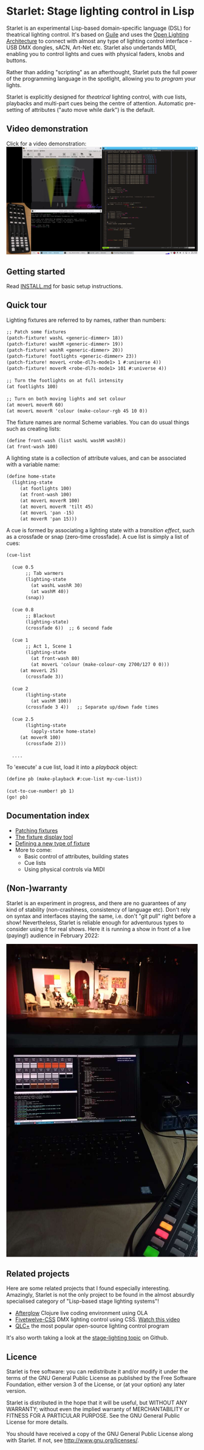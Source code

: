 Starlet: Stage lighting control in Lisp
=======================================

Starlet is an experimental Lisp-based domain-specific language (DSL) for
theatrical lighting control.  It's based on
[Guile](https://www.gnu.org/software/guile/) and uses the
[Open Lighting Architecture](https://openlighting.org) to connect with almost
any type of lighting control interface - USB DMX dongles, sACN, Art-Net etc.
Starlet also undertands MIDI, enabling you to control lights and cues with
physical faders, knobs and buttons.

Rather than adding "scripting" as an afterthought, Starlet puts the full power
of the programming language in the spotlight, allowing you to *program* your
lights.

Starlet is explicitly designed for *theatrical* lighting control, with cue
lists, playbacks and multi-part cues being the centre of attention.  Automatic
pre-setting of attributes ("auto move while dark") is the default.


Video demonstration
-------------------

Click for a video demonstration:
[![Video demonstration](docs/screenshot.png)](https://vimeo.com/520547229)


Getting started
---------------

Read [INSTALL.md](INSTALL.md) for basic setup instructions.


Quick tour
----------

Lighting fixtures are referred to by names, rather than numbers:

```
;; Patch some fixtures
(patch-fixture! washL <generic-dimmer> 18))
(patch-fixture! washM <generic-dimmer> 19))
(patch-fixture! washR <generic-dimmer> 20))
(patch-fixture! footlights <generic-dimmer> 23))
(patch-fixture! moverL <robe-dl7s-mode1> 1 #:universe 4))
(patch-fixture! moverR <robe-dl7s-mode1> 101 #:universe 4))

;; Turn the footlights on at full intensity
(at footlights 100)

;; Turn on both moving lights and set colour
(at moverL moverR 60)
(at moverL moverR 'colour (make-colour-rgb 45 10 0))
```

The fixture names are normal Scheme variables.  You can do usual things such
as creating lists:

```
(define front-wash (list washL washM washR))
(at front-wash 100)
```

A lighting state is a collection of attribute values, and can be associated
with a variable name:

```
(define home-state
  (lighting-state
     (at footlights 100)
     (at front-wash 100)
     (at moverL moverR 100)
     (at moverL moverR 'tilt 45)
     (at moverL 'pan -15)
     (at moverR 'pan 15)))
```

A cue is formed by associating a lighting state with a *transition effect*,
such as a crossfade or snap (zero-time crossfade).  A cue list is simply a list
of cues:

```
(cue-list

  (cue 0.5
       ;; Tab warmers
       (lighting-state
         (at washL washR 30)
         (at washM 40))
       (snap))

  (cue 0.8
       ;; Blackout
       (lighting-state)
       (crossfade 6))  ;; 6 second fade

  (cue 1
       ;; Act 1, Scene 1
       (lighting-state
         (at front-wash 80)
         (at moverL 'colour (make-colour-cmy 2700/127 0 0)))
	 (at moverL 25)
       (crossfade 3))

  (cue 2
       (lighting-state
         (at washM 100))
       (crossfade 3 4))   ;; Separate up/down fade times

  (cue 2.5
       (lighting-state
         (apply-state home-state)
	 (at moverR 100)
       (crossfade 2)))

  ....
```

To 'execute' a cue list, load it into a *playback* object:

```
(define pb (make-playback #:cue-list my-cue-list))

(cut-to-cue-number! pb 1)
(go! pb)
```


Documentation index
-------------------

* [Patching fixtures](docs/patching.rst)
* [The fixture display tool](docs/fixture-display.rst)
* [Defining a new type of fixture](docs/new-fixture.rst)
* More to come:
  - Basic control of attributes, building states
  - Cue lists
  - Using physical controls via MIDI


(Non-)warranty
--------------

Starlet is an experiment in progress, and there are no guarantees of any kind
of stability (non-crashiness, consistency of language etc). Don't rely on
syntax and interfaces staying the same, i.e. don't "git pull" right before a
show!  Nevertheless, Starlet is reliable enough for adventurous types to
consider using it for real shows.  Here it is running a show in front of a live
(paying!) audience in February 2022:

![Starlet in use](docs/show.jpg)


Related projects
----------------

Here are some related projects that I found especially interesting.
Amazingly, Starlet is not the only project to be found in the almost absurdly
specialised category of "Lisp-based stage lighting systems"!

* [Afterglow](https://github.com/Deep-Symmetry/afterglow) Clojure live coding
  environment using OLA
* [Fivetwelve-CSS](https://github.com/beyondscreen/fivetwelve-css) DMX lighting
  control using CSS. [Watch this video](https://www.youtube.com/watch?v=ani_MOZt5_c)
* [QLC+](https://qlcplus.org/) the most popular open-source lighting control
  program

It's also worth taking a look at the
[stage-lighting topic](https://github.com/topics/stage-lighting) on Github.


Licence
-------

Starlet is free software: you can redistribute it and/or modify it under the
terms of the GNU General Public License as published by the Free Software
Foundation, either version 3 of the License, or (at your option) any later
version.

Starlet is distributed in the hope that it will be useful, but WITHOUT ANY
WARRANTY; without even the implied warranty of MERCHANTABILITY or FITNESS FOR A
PARTICULAR PURPOSE.  See the GNU General Public License for more details.

You should have received a copy of the GNU General Public License along with
Starlet.  If not, see <http://www.gnu.org/licenses/>.
